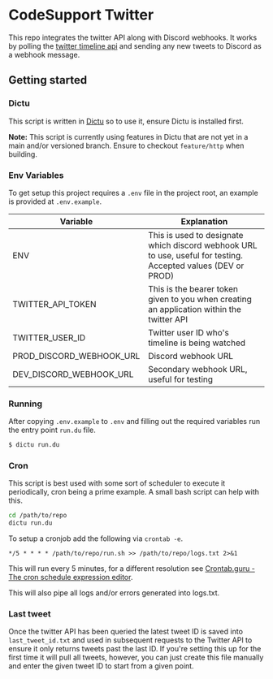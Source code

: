 # CodeSupport Twitter

This repo integrates the twitter API along with Discord webhooks. It works by polling the [twitter timeline api](https://developer.twitter.com/en/docs/twitter-api/tweets/timelines/api-reference/get-users-id-tweets) and sending any new tweets to Discord as a webhook message.

## Getting started

### Dictu

This script is written in [Dictu](https://github.com/dictu-lang/Dictu) so to use it, ensure Dictu is installed first.

**Note:** This script is currently using features in Dictu that are not yet in a main and/or versioned branch. Ensure to checkout `feature/http` when building.

### Env Variables

To get setup this project requires a `.env` file in the project root, an example is provided at `.env.example`.

| Variable                 | Explanation                                                  |
| ------------------------ | ------------------------------------------------------------ |
| ENV                      | This is used to designate which discord webhook URL to use, useful for testing.<br />Accepted values (DEV or PROD) |
| TWITTER_API_TOKEN        | This is the bearer token given to you when creating an application within the twitter API |
| TWITTER_USER_ID          | Twitter user ID who's timeline is being watched              |
| PROD_DISCORD_WEBHOOK_URL | Discord webhook URL                                          |
| DEV_DISCORD_WEBHOOK_URL  | Secondary webhook URL, useful for testing                    |

### Running

After copying `.env.example` to `.env` and filling out the required variables run the entry point `run.du` file.

```bash
$ dictu run.du
```

### Cron

This script is best used with some sort of scheduler to execute it periodically, cron being a prime example. A small bash script can help with this.

```bash
cd /path/to/repo
dictu run.du
```

To setup a cronjob add the following via `crontab -e`.

```
*/5 * * * * /path/to/repo/run.sh >> /path/to/repo/logs.txt 2>&1
```

This will run every 5 minutes, for a different resolution see [Crontab.guru - The cron schedule expression editor](https://crontab.guru/).

This will also pipe all logs and/or errors generated into logs.txt.

### Last tweet

Once the twitter API has been queried the latest tweet ID is saved into `last_tweet_id.txt` and used in subsequent requests to the Twitter API to ensure it only returns tweets past the last ID. If you're setting this up for the first time it will pull all tweets, however, you can just create this file manually and enter the given tweet ID to start from a given point.